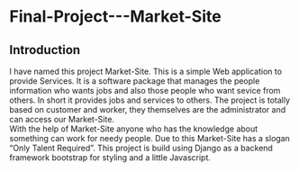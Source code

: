 # Final-Project---Market-Site
## Introduction
I have named this project Market-Site. This is a simple Web application to provide Services.
It is a software package that manages the people information who wants jobs and also those people who want sevice from others.
In short it provides jobs and services to others.
The project is totally based on customer and worker, they themselves are the administrator and can access our Market-Site.   
With the help of Market-Site anyone who has the knowledge about something can work for needy people.
Due to this Market-Site has a slogan “Only Talent Required”.
This project is build using Django as a backend framework bootstrap for styling and a little Javascript.
